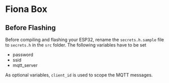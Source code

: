 # Fiona Box

## Before Flashing

Before compiling and flashing your ESP32, rename the `secrets.h.sample` file to `secrets.h` in the `src` folder. The following variables have to be set

- password
- ssid
- mqtt_server

As optional variables, `client_id` is used to scope the MQTT messages.